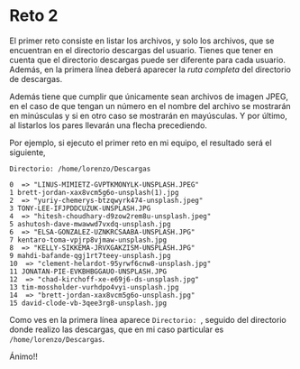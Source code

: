 # Reto 2

El primer reto consiste en listar los archivos, y solo los archivos, que se encuentran en el directorio descargas del usuario. Tienes que tener en cuenta que el directorio descargas puede ser diferente para cada usuario. Además, en la primera línea deberá aparecer la *ruta completa* del directorio de descargas.

Además tiene que cumplir que únicamente sean archivos de imagen JPEG, en el caso de que tengan un número en el nombre del archivo se mostrarán en minúsculas y si en otro caso se mostrarán en mayúsculas. Y por último, al listarlos los pares llevarán una flecha precediendo.

Por ejemplo, si ejecuto el primer reto en mi equipo, el resultado será el siguiente,

```
Directorio: /home/lorenzo/Descargas

0  => "LINUS-MIMIETZ-GVPTKMONYLK-UNSPLASH.JPEG"
1 brett-jordan-xax8vcm5g6o-unsplash(1).jpg
2  => "yuriy-chemerys-btzqwyrk474-unsplash.jpeg"
3 TONY-LEE-IFJPDDCUZUK-UNSPLASH.JPG
4  => "hitesh-choudhary-d9zow2rem8u-unsplash.jpeg"
5 ashutosh-dave-mwawwd7vxdq-unsplash.jpg
6  => "ELSA-GONZALEZ-UZNKRCSAABA-UNSPLASH.JPG"
7 kentaro-toma-vpjrp8vjmaw-unsplash.jpg
8  => "KELLY-SIKKEMA-JRVXGAKZISM-UNSPLASH.JPG"
9 mahdi-bafande-qgj1rt7teey-unsplash.jpg
10  => "clement-helardot-95yrwf6cnw8-unsplash.jpg"
11 JONATAN-PIE-EVKBHBGGAUO-UNSPLASH.JPG
12  => "chad-kirchoff-xe-e69j6-ds-unsplash.jpg"
13 tim-mossholder-vurhdpo4vyi-unsplash.jpg
14  => "brett-jordan-xax8vcm5g6o-unsplash.jpg"
15 david-clode-vb-3qee3rg8-unsplash.jpg
```

Como ves en la primera línea aparece `Directorio: `, seguido del directorio donde realizo las descargas, que en mi caso particular es `/home/lorenzo/Descargas`.

Ánimo!!
